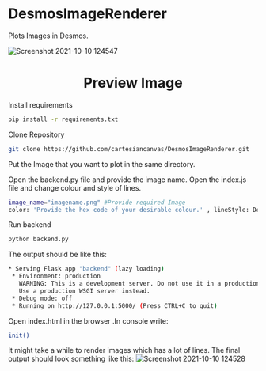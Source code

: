 # DesmosImageRenderer
Plots Images in Desmos.

![Screenshot 2021-10-10 124547](https://user-images.githubusercontent.com/83541306/136709336-70d703d5-a45d-4767-ac6e-389169cfb6c6.png)
<h1 align="center">Preview Image </h1>


Install requirements
```sh
pip install -r requirements.txt
```
Clone Repository
```sh
git clone https://github.com/cartesiancanvas/DesmosImageRenderer.git
```
Put the Image that you want to plot in the same directory.

Open the backend.py file and provide the image name.
Open the index.js file and change colour and style of lines.
```sh
image_name="imagename.png" #Provide required Image
color: 'Provide the hex code of your desirable colour.' , lineStyle: Desmos.Styles.SOLID/DASHED/DOTTED 
```
Run backend
```sh
python backend.py
```
The output should be like this:
```sh
* Serving Flask app "backend" (lazy loading)
 * Environment: production
   WARNING: This is a development server. Do not use it in a production deployment.
   Use a production WSGI server instead.
 * Debug mode: off
 * Running on http://127.0.0.1:5000/ (Press CTRL+C to quit)

```
Open index.html in the browser .In console write:
```sh
init()
```
It might take a while to render images which has a lot of lines.
The final output should look something like this:
![Screenshot 2021-10-10 124528](https://user-images.githubusercontent.com/83541306/136710656-eb38f459-87d6-4d5e-a151-d8c0f89b3262.png)



